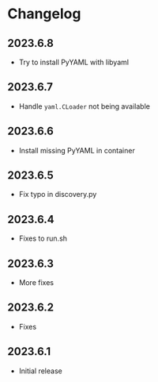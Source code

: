 # Changelog

## 2023.6.8

* Try to install PyYAML with libyaml

## 2023.6.7

* Handle `yaml.CLoader` not being available

## 2023.6.6

* Install missing PyYAML in container

## 2023.6.5

* Fix typo in discovery.py

## 2023.6.4

* Fixes to run.sh

## 2023.6.3

* More fixes

## 2023.6.2

* Fixes

## 2023.6.1

* Initial release
